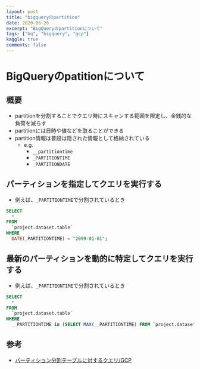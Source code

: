 ```yaml
---
layout: post
title: "bigqueryのpartition"
date: 2020-06-26
excerpt: "BigQueryのpartitionについて"
tags: ["bq", "bigquery", "gcp"]
kaggle: true
comments: false
---
```


# BigQueryのpatitionについて

## 概要
 - partitionを分割することでクエリ時にスキャンする範囲を限定し、金銭的な負荷を減らす
 - partitionには日時や値などを取ることができる
 - partition情報は普段は隠された情報として格納されている
   - e.g.
     - `__partitiontime`
     - `_PARTITIONTIME`
     - `_PARTITIONDATE`

## パーティションを指定してクエリを実行する
 - 例えば、`_PARTITIONTIME`で分割されているとき

```sql
SELECT
  *
FROM
  `project.dataset.table`
WHERE
  DATE(_PARTITIONTIME) = "2099-01-01";
```

## 最新のパーティションを動的に特定してクエリを実行する
 - 例えば、`_PARTITIONTIME`で分割されているとき

```sql
SELECT 
  *
FROM 
  `project.dataset.table`
WHERE 
  __PARTITIONTIME in (SELECT MAX(__PARTITIONTIME) FROM `project.dataset.table`)
```

## 参考
 - [パーティション分割テーブルに対するクエリ/GCP](https://cloud.google.com/bigquery/docs/querying-partitioned-tables)
